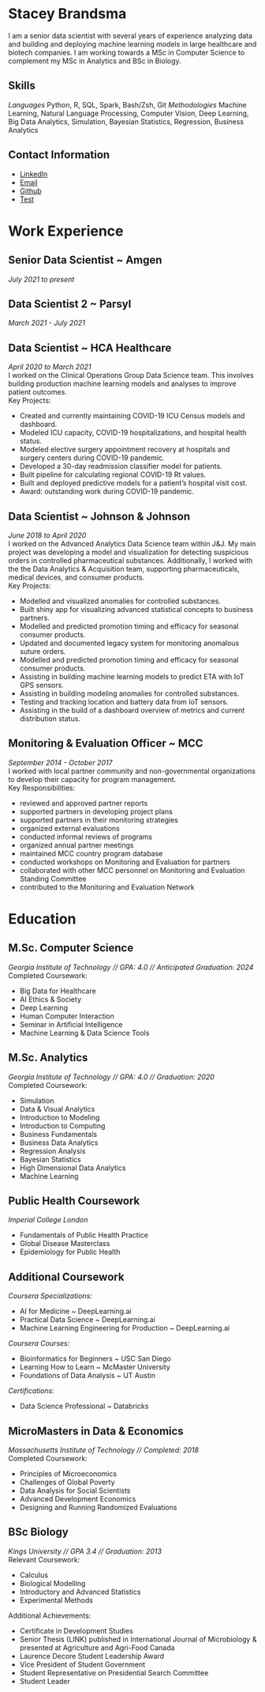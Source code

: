 # Stacey Brandsma
I am a senior data scientist with several years of experience analyzing data
and building and deploying machine learning models in large healthcare
and biotech companies.  I am working towards a MSc in Computer Science
to complement my MSc in Analytics and BSc in Biology.  

## Skills
_Languages_
Python, R, SQL, Spark, Bash/Zsh, Git
_Methodologies_
Machine Learning, Natural Language Processing, Computer Vision, Deep
Learning, Big Data Analytics, Simulation, Bayesian Statistics,
Regression, Business Analytics

## Contact Information
- [LinkedIn](www.linkedin.com/in/staceybrandsma)
- [Email](stacey.data.science@gmail.com)
- [Github](www.github.com/staceybrandsma)
- [Test](docs/skills.md)

# Work Experience
## Senior Data Scientist ~ Amgen
_July 2021 to present_
## Data Scientist 2 ~ Parsyl
_March 2021 - July 2021_

## Data Scientist ~ HCA Healthcare
_April 2020 to March 2021_\
I worked on the Clinical Operations Group Data Science team.  This
involves building production machine learning models and analyses to
improve patient outcomes. \
Key Projects:
- Created and currently maintaining COVID-19 ICU Census models and dashboard.
- Modeled ICU capacity, COVID-19 hospitalizations, and hospital health status.
- Modeled elective surgery appointment recovery at hospitals and surgery centers during COVID-19 pandemic.
- Developed a 30-day readmission classifier model for patients.
- Built pipeline for calculating regional COVID-19 Rt values.
- Built and deployed predictive models for a patient’s hospital visit cost.
- Award: outstanding work during COVID-19 pandemic.

## Data Scientist ~ Johnson & Johnson
_June 2018 to April 2020_\
I worked on the Advanced Analytics Data Science team within J&J.  My
main project was developing a model and visualization for detecting
suspicious orders in controlled pharmaceutical substances.
Additionally, I worked with the the Data Analytics & Acquisition team,
supporting pharmaceuticals, medical devices, and consumer products.\
Key Projects:
- Modelled and visualized anomalies for controlled substances.
- Built shiny app for visualizing advanced statistical concepts to business partners.
- Modelled and predicted promotion timing and efficacy for seasonal consumer products.
- Updated and documented legacy system for monitoring anomalous suture orders.
- Modelled and predicted promotion timing and efficacy for seasonal
  consumer products.
- Assisting in building machine learning models to predict ETA with IoT GPS sensors.
- Assisting in building modeling anomalies for controlled substances.
- Testing and tracking location and battery data from IoT sensors.
- Assisting in the build of a dashboard overview of metrics and current distribution status.

## Monitoring & Evaluation Officer ~ MCC
_September 2014 - October 2017_\
I worked with local partner community and non-governmental
organizations to develop their capacity for program management. \
Key Responsibilities:
- reviewed and approved partner reports
- supported partners in developing project plans
- supported partners in their monitoring strategies
- organized external evaluations
- conducted informal reviews of programs
- organized annual partner meetings
- maintained MCC country program database
- conducted workshops on Monitoring and Evaluation for partners
- collaborated with other MCC personnel on Monitoring and Evaluation Standing Committee
- contributed to the Monitoring and Evaluation Network

# Education
## M.Sc. Computer Science
_Georgia Institute of Technology // GPA: 4.0 // Anticipated
Graduation: 2024_\
Completed Coursework:
- Big Data for Healthcare
- AI Ethics & Society
- Deep Learning
- Human Computer Interaction
- Seminar in Artificial Intelligence
- Machine Learning & Data Science Tools

## M.Sc. Analytics
_Georgia Institute of Technology // GPA: 4.0 // Graduation: 2020_\
Completed Coursework:
- Simulation
- Data & Visual Analytics
- Introduction to Modeling
- Introduction to Computing
- Business Fundamentals
- Business Data Analytics
- Regression Analysis
- Bayesian Statistics
- High Dimensional Data Analytics
- Machine Learning

## Public Health Coursework
_Imperial College London_
- Fundamentals of Public Health Practice
- Global Disease Masterclass
- Epidemiology for Public Health

## Additional Coursework
_Coursera Specializations:_
- AI for Medicine ~ DeepLearning.ai
- Practical Data Science ~ DeepLearning.ai
- Machine Learning Engineering for Production ~ DeepLearning.ai

_Coursera Courses:_
- Bioinformatics for Beginners ~ USC San Diego
- Learning How to Learn ~ McMaster University
- Foundations of Data Analysis ~ UT Austin

_Certifications:_
- Data Science Professional ~ Databricks

## MicroMasters in Data & Economics
_Massachusetts Institute of Technology // Completed: 2018_\
Completed Coursework:
- Principles of Microeconomics
- Challenges of Global Poverty
- Data Analysis for Social Scientists
- Advanced Development Economics
- Designing and Running Randomized Evaluations

## BSc Biology
_Kings University // GPA 3.4 // Graduation: 2013_\
Relevant Coursework:
- Calculus
- Biological Modelling
- Introductory and Advanced Statistics
- Experimental Methods

Additional Achievements:
- Certificate in Development Studies
- Senior Thesis (LINK) published in International Journal of Microbiology & presented at Agriculture and Agri-Food Canada
- Laurence Decore Student Leadership Award
- Vice President of Student Government
- Student Representative on Presidential Search Committee
- Student Leader